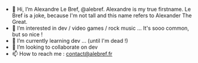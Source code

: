 - 👋 Hi, I’m Alexandre Le Bref, @alebref. Alexandre is my true firstname. Le Bref is a joke, because I'm not tall and this name refers to Alexander The Great.
- 👀 I’m interested in dev / video games / rock music ... It's sooo common, but so nice !
- 🌱 I’m currently learning dev ... (until I'm dead !)
- 💞️ I’m looking to collaborate on dev
- 📫 How to reach me : contact@alebref.fr
